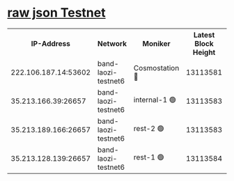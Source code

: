 
[raw json Testnet](https://rpc-check.bandt.stavr.tech/bandt/rpcbandt_result.json)
=

<table><tr><th>IP-Address</th><th>Network</th><th>Moniker</th><th>Latest Block Height</th><th>Earliest Block Height</th><th>Catching Up</th><th>Voting Power</th><th>Scan Time</th></tr><tr><td>222.106.187.14:53602</td><td>band-laozi-testnet6</td><td>Cosmostation 🔴</td><td>13113581</td><td>9380001</td><td>False</td><td>2203223</td><td>2023-11-21T05:14:18.976939376UTC</td></tr><tr><td>35.213.166.39:26657</td><td>band-laozi-testnet6</td><td>internal-1 🟢</td><td>13113583</td><td>13013582</td><td>False</td><td>0</td><td>2023-11-21T05:14:22.243475066UTC</td></tr><tr><td>35.213.189.166:26657</td><td>band-laozi-testnet6</td><td>rest-2 🟢</td><td>13113583</td><td>13013583</td><td>False</td><td>0</td><td>2023-11-21T05:14:23.485013142UTC</td></tr><tr><td>35.213.128.139:26657</td><td>band-laozi-testnet6</td><td>rest-1 🟢</td><td>13113584</td><td>13013584</td><td>False</td><td>0</td><td>2023-11-21T05:14:26.794645103UTC</td></tr></table>
